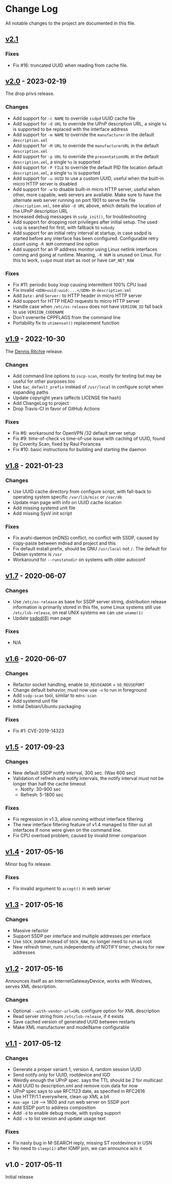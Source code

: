 Change Log
==========

All notable changes to the project are documented in this file.


[v2.1][UNRELEASED]
---------------------

### Fixes
 - Fix #16: truncated UUID when reading from cache file.


[v2.0][] - 2023-02-19
---------------------

The drop privs release.

### Changes
 - Add support for `-c NAME` to override `ssdpd` UUID cache file
 - Add support for `-d URL` to override the UPnP description URL, a
   single `%s` is supported to be replaced with the interface address
 - Add support for `-m NAME` to override the `manufacturer` in the
   default `description.xml`
 - Add support for `-M URL` to override the `manufacturerURL` in the
   default `description.xml`
 - Add support for `-p URL` to override the `presentationURL` in the
   default `description.xml`, a single `%s` is supported
 - Add support for `-P FILE` to override the default PID file location
   default `description.xml`, a single `%s` is supported
 - Add support for `-u UUID` to use a custom UUID, useful when the
   built-in micro HTTP server is disabled
 - Add support for `-w` to disable built-in micro HTTP server, useful
   when other, more capable, web servers are available.  Make sure to
   have the alternate web server running on port 1901 to serve the file
   `/description.xml`, see also `-d URL` above, which details the
   location of the UPnP description URL
 - Increased debug messages in `ssdp_init()`, for troubleshooting
 - Add support for dropping root privileges after initial setup.  The
   used `ssdp` is searched for first, with fallback to `nobody`
 - Add support for an initial retry interval at startup, in case ssdpd
   is started before any interface has been configured.  Configurable
   retry count using `-R NUM` command line option
 - Add support for an IP address monitor using Linux netlink interfaces
   coming and going at runtime.  Meaning, `-R NUM` is unused on Linux.
   For this to work, `ssdpd` must start as root or have `CAP_NET_RAW`

### Fixes
 - Fix #11: periodic busy loop causing intermittent 100% CPU load
 - Fix invalid `<UDN>uuid:uuid:...</UDN>` in `description.xml`
 - Add `Date:` and `Server:` to HTTP header in micro HTTP server
 - Add support for HTTP HEAD requests to micro HTTP server
 - Handle case when `/etc/os-release` does not have `VERSION_ID` fall
   back to use `VERSION_CODENAME`
 - Don't overwrite CPPFLAGS from the command line
 - Portability fix to `utimensat()` replacement function


[v1.9][] - 2022-10-30
---------------------

The [Dennis Ritchie](https://www.oreilly.com/content/dennis-ritchie-day/) release.

### Changes
 - Add command line options to `sscp-scan`, mostly for testing but may
   be useful for other purposes too
 - Use `$ac_default_prefix` instead of `/usr/local` in configure script
   when expanding paths
 - Update copyright years (affects LICENSE file hash)
 - Add ChangeLog to project
 - Drop Travis-CI in favor of GitHub Actions

### Fixes
 - Fix #6: workaround for OpenVPN /32 default server setup
 - Fix #9: time-of-check vs time-of-use issue with caching of UUID,
   found by Coverity Scan, fixed by Raul Porancea
 - Fix #10: basic instructions for building and starting the daemon


[v1.8][] - 2021-01-23
---------------------

### Changes
 - Use UUID cache directory from configure script, with fall-back to
   operating system specific `/var/lib/misc` or `/var/db`
 - Update man page with info on UUID cache location
 - Add missing systemd unit file
 - Add missing SysV init script

### Fixes
 - Fix avahi-daemon (mDNS) conflict, no conflict with SSDP, caused by
   copy-paste between mdnsd and project and this
 - Fix default install prefix, should be GNU `/usr/local` not `/`.  The
   default for Debian systems is `/usr`
 - Workaround for `--runstatedir` on systems with older autoconf


[v1.7][] - 2020-06-07
---------------------

### Changes
 - Use `/etc/os-release` as base for SSDP server string, distribution
   release information is primarily stored in this file, some Linux
   systems still use `/etc/lsb-release`, on real UNIX systems we can use
   `uname(1)`
 - Update [ssdpd(8)](https://man.troglobit.com/man8/ssdpd.8.html) man page

### Fixes
 - N/A


[v1.6][] - 2020-06-07
---------------------

### Changes
 - Refactor socket handling, enable `SO_REUSEADDR` + `SO_REUSEPORT`
 - Change default behavior, must now use `-n` to run in foreground
 - Add `ssdp-scan` tool, similar to `mdns-scan`
 - Add systemd unit file
 - Initial Debian/Ubuntu packaging

### Fixes
 - Fix #1: CVE-2019-14323


[v1.5][] - 2017-09-23
---------------------

### Changes
 - New default SSDP notify interval, 300 sec. (Was 600 sec)
 - Validation of refresh and notify intervals, the notify interval must
   not be longer than half the cache timeout
   - Notify: 30-900 sec
   - Refresh: 5-1800 sec

### Fixes
 - Fix regression in v1.3, allow running without interface filtering
 - The new interface filtering feature of v1.4 managed to filter out all
   interfaces if none were given on the command line.
 - Fix CPU overload problem, caused by invalid timer comparison


[v1.4][] - 2017-05-16
---------------------

Minor bug fix release.

### Fixes
 - Fix invalid argument to `accept()` in web server


[v1.3][] - 2017-05-16
---------------------

### Changes
 - Massive refactor
 - Support SSDP per interface and multiple addresses per interface
 - Use `SOCK_DGRAM` instead of `SOCK_RAW`, no longer need to run as root
 - New refresh timer, runs independently of NOTIFY timer, checks for new addresses


[v1.2][] - 2017-05-16
---------------------

Announces itself as an InternetGatewayDevice, works with Windows, serves
XML description.

### Changes
 - Optional `--with-vendor-url=URL` configure option for XML description
 - Read server string from `/etc/lsb-release`, if it exists
 - Save cached version of generated UUID between restarts
 - Make XML manufacturer and modelName configurable


[v1.1][] - 2017-05-12
---------------------

### Changes
 - Generate a proper variant 1, version 4, random session UUID
 - Send notify only for UUID, rootdevice and IGD
 - Weirdly enough the UPnP spec. says the TTL should be 2 for multicast
 - Add UUID to description.xml and remove icon data for now
 - UPnP spec says to use RFC1123 date, as specified in RFC2616
 - Use HTTP/1.1 everywhere, clean up XML a bit
 - `max-age 120` --> 1800 and run web server on SSDP port
 - Add SSDP port to address composition
 - Add `-d` to enable debug mode, with syslog support
 - Add `-v` to list version and update usage text

### Fixes
 - Fix nasty bug in M-SEARCH reply, missing ST rootdevince in USN
 - No need to `sleep(1)` after IGMP join, we can announce w/o it


v1.0 - 2017-05-11
-----------------

Initial release


[UNRELEASED]: https://github.com/troglobit/ssdp-responder/compare/v2.0...HEAD
[v2.0]: https://github.com/troglobit/ssdp-responder/compare/v1.9...v2.0
[v1.9]: https://github.com/troglobit/ssdp-responder/compare/v1.8...v1.9
[v1.8]: https://github.com/troglobit/ssdp-responder/compare/v1.7...v1.8
[v1.7]: https://github.com/troglobit/ssdp-responder/compare/v1.6...v1.7
[v1.6]: https://github.com/troglobit/ssdp-responder/compare/v1.5...v1.6
[v1.5]: https://github.com/troglobit/ssdp-responder/compare/v1.4...v1.5
[v1.4]: https://github.com/troglobit/ssdp-responder/compare/v1.3...v1.4
[v1.3]: https://github.com/troglobit/ssdp-responder/compare/v1.2...v1.3
[v1.2]: https://github.com/troglobit/ssdp-responder/compare/v1.1...v1.2
[v1.1]: https://github.com/troglobit/ssdp-responder/compare/v1.0...v1.1
